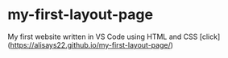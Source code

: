 # my-first-layout-page
My first website written in VS Code using HTML and CSS
[click] (https://alisays22.github.io/my-first-layout-page/)
